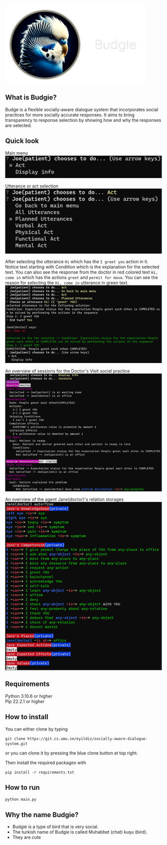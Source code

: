 ![budgie_256_with_text.png](docs/images/budgie_64_with_text.png)
## What is Budgie?
Budge is a flexible socially-aware dialogue system that incorporates social practices for more socially accurate responses. 
It aims to bring transparency to response selection by showing how and why the responses are selected.  


## Quick look
Main menu    
![menu1.png](docs/images/menu1.png)
  
Utterance or act selection  
![menu2.png](docs/images/menu2.png)
  
After selecting the utterance `Hi` which has the `I greet you` action in it. Notice text starting with Condition which is the explanation for the selected text.
You can also see the response from the doctor in red colored text `Hi, come in` which has the actions `greet` and `permit for move`.
You can see the reason for selecting the `Hi, come in` utterance in green text.  
![menu3.png](docs/images/menu3.png)
  
An overview of sessions for the Doctor's Visit social practice    
![menu4.png](docs/images/menu4.png)
  
An overview of the agent Jane(doctor)'s relation storages  
![menu5.png](docs/images/menu5.png)
  

## Requirements
Python 3.10.6 or higher  
Pip 22.2.1 or higher

## How to install
You can either clone by typing  
```
git clone https://git.cs.umu.se/eyildiz/socially-aware-dialogue-system.git
```   
or you can clone it by pressing the blue clone button at top right.

Then install the required packages with  
```
pip install -r requirements.txt
```
## How to run
```
python main.py
```

## Why the name Budgie?
- Budgie is a type of bird that is very social. 
- The turkish name of Budgie is called Muhabbet (chat) kuşu (bird).
- They are cute